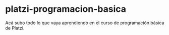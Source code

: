 # platzi-programacion-basica

Acá subo todo lo que vaya aprendiendo en el curso de programación básica de Platzi.
